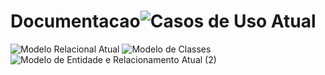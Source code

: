# Documentacao![Casos de Uso Atual](https://user-images.githubusercontent.com/89425852/145085743-fcae93fc-63e9-4972-be8a-4d497ccbdfff.png)
![Modelo Relacional Atual](https://user-images.githubusercontent.com/89425852/145085787-a8408a7e-66b3-4a7a-8004-466798fc5708.png)
![Modelo de Classes](https://user-images.githubusercontent.com/89425852/145085818-945afeea-0b74-485c-b86b-724cf840016e.png)
![Modelo de Entidade e Relacionamento Atual (2)](https://user-images.githubusercontent.com/89425852/145087246-7c8b98e8-5c5c-4727-972b-1c4584b3dd78.png)

